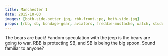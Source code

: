 ```yaml
---
title: Manchester 1
date: 2015-10-03
images: [both-side-better.jpg, rbb-front.jpg, both-side.jpg]
props: [rbb, sb, bondage-gear, aviators, freddie-mustache, watch, studded-black-choker, jeep, custom-label, us-marine-corps-costume, black-teddie-mercury-hat]
---
```

The bears are back! Fandom speculation with the jeep is the bears are going to war. RBB is protecting SB, and SB is being the big spoon. Sound familiar to anyone?
